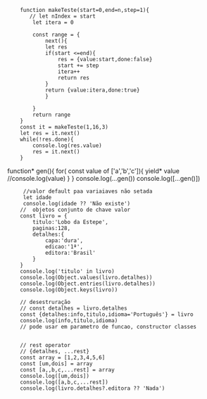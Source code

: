 
        function makeTeste(start=0,end=n,step=1){
           // let nIndex = start
            let itera = 0
            
            const range = {
                next(){
                let res
                if(start <=end){
                    res = {value:start,done:false}
                    start += step
                    itera++
                    return res
                }
                return {value:itera,done:true}
                }

            }
            return range
        }
        const it = makeTeste(1,16,3)
        let res = it.next()
        while(!res.done){
            console.log(res.value)
            res = it.next()
        }

function* gen(){
    for( const value of ['a','b','c']){
    yield* value
    //console.log(value)
    }
}
        console.log(...gen())
         console.log([...gen()])

         //valor default paa variaiaves não setada
         let idade
         console.log(idade ?? 'Não existe')
        //  objetos conjunto de chave valor
        const livro = {
            titulo:'Lobo da Estepe',
            paginas:128,
            detalhes:{
                capa:'dura',
                edicao:'1ª',
                editora:'Brasil'
            }
        }
        console.log('titulo' in livro)
        console.log(Object.values(livro.detalhes))
        console.log(Object.entries(livro.detalhes))
        console.log(Object.keys(livro))

        // desestruração
        // const detalhes = livro.detalhes
        const {detalhes:info,titulo,idioma='Português'} = livro
        console.log(info,titulo,idioma)
        // pode usar em parametro de funcao, constructor classes


        // rest operator
        // {detalhes, ...rest}
        const array = [1,2,3,4,5,6]
        const [um,dois] = array
        const [a,,b,c,...rest] = array
        console.log([um,dois])
        console.log([a,b,c,...rest])
        console.log(livro.detalhes?.editora ?? 'Nada')
    